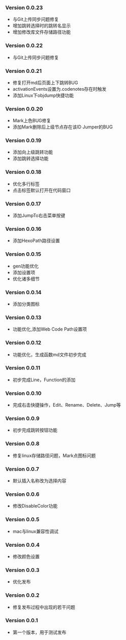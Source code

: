 ### Version 0.0.23
- 与Git上传同步问题修复
- 增加跳转选择时的跳转名显示
- 增加修改库文件存储路径功能

### Version 0.0.22
- 与Git上传同步问题修复

### Version 0.0.21
- 修复打开md后页面上下跳转BUG
- activationEvents设置为.codenotes存在时触发
- 添加Linux下objdump快捷功能

### Version 0.0.20
- Mark上色BUG修复
- 添加Mark删除后上级节点存在该ID Jumper的BUG

### Version 0.0.19
- 添加向上级跳转功能
- 添加跳转选择功能

### Version 0.0.18
- 优化多行标签
- 点击标签默认打开在代码窗口

### Version 0.0.17
- 添加JumpTo右击菜单按键

### Version 0.0.16
- 添加HexoPath路径设置

### Version 0.0.15
- gen功能优化
- 添加设置项
- 优化诸多细节

### Version 0.0.14
- 添加分类图标

### Version 0.0.13
- 功能优化,添加Web Code Path设置项

### Version 0.0.12
- 功能优化，生成函数md文件初步完成

### Version 0.0.11
- 初步完成Line，Function的添加

### Version 0.0.10
- 完成右击快捷操作，Edit、Rename、Delete、Jump等

### Version 0.0.9
- 初步完成跳转按钮功能

### Version 0.0.8
- 修复linux存储路径问题，Mark点图标问题

### Version 0.0.7
- 默认插入名称改为选择内容

### Version 0.0.6
- 修改DisableColor功能 

### Version 0.0.5
- mac与linux兼容性调试   

### Version 0.0.4
- 修改颜色设置   

### Version 0.0.3
- 优化发布   

### Version 0.0.2
- 修复发布过程中出现的若干问题   

### Version 0.0.1
- 第一个版本，用于测试发布   

